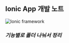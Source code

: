 ## Ionic App 개발 노트 
![Ionic framework](https://user-images.githubusercontent.com/98401825/228109432-1d73882c-fbdd-41aa-bde6-e477166e3f7c.jpg)

### *기능별로 폴더 나눠서 정리*  
